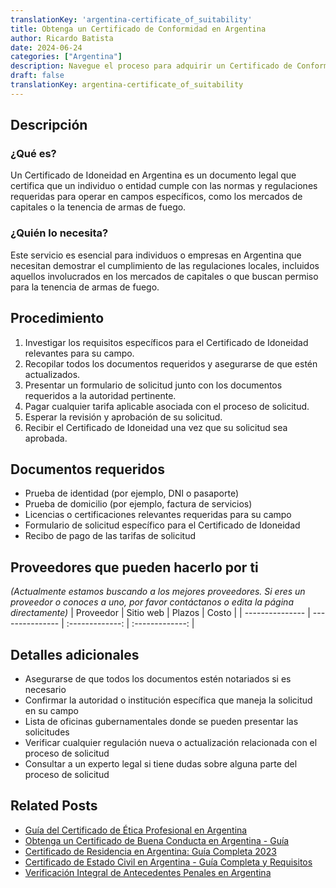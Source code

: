 ```yaml
---
translationKey: 'argentina-certificate_of_suitability'
title: Obtenga un Certificado de Conformidad en Argentina
author: Ricardo Batista
date: 2024-06-24
categories: ["Argentina"]
description: Navegue el proceso para adquirir un Certificado de Conformidad en Argentina con facilidad. Asegure el cumplimiento eficiente con las regulaciones locales.
draft: false
translationKey: argentina-certificate_of_suitability
---
```


## Descripción
### ¿Qué es?
Un Certificado de Idoneidad en Argentina es un documento legal que certifica que un individuo o entidad cumple con las normas y regulaciones requeridas para operar en campos específicos, como los mercados de capitales o la tenencia de armas de fuego.

### ¿Quién lo necesita?
Este servicio es esencial para individuos o empresas en Argentina que necesitan demostrar el cumplimiento de las regulaciones locales, incluidos aquellos involucrados en los mercados de capitales o que buscan permiso para la tenencia de armas de fuego.

## Procedimiento

1. Investigar los requisitos específicos para el Certificado de Idoneidad relevantes para su campo.
2. Recopilar todos los documentos requeridos y asegurarse de que estén actualizados.
3. Presentar un formulario de solicitud junto con los documentos requeridos a la autoridad pertinente.
4. Pagar cualquier tarifa aplicable asociada con el proceso de solicitud.
5. Esperar la revisión y aprobación de su solicitud.
6. Recibir el Certificado de Idoneidad una vez que su solicitud sea aprobada.

## Documentos requeridos

- Prueba de identidad (por ejemplo, DNI o pasaporte)
- Prueba de domicilio (por ejemplo, factura de servicios)
- Licencias o certificaciones relevantes requeridas para su campo
- Formulario de solicitud específico para el Certificado de Idoneidad
- Recibo de pago de las tarifas de solicitud

## Proveedores que pueden hacerlo por ti
_(Actualmente estamos buscando a los mejores proveedores. Si eres un proveedor o conoces a uno, por favor contáctanos o edita la página directamente)_
| Proveedor       |     Sitio web     |     Plazos    |       Costo     |
| --------------- | --------------- |  :-------------: | :-------------: |

## Detalles adicionales

- Asegurarse de que todos los documentos estén notariados si es necesario
- Confirmar la autoridad o institución específica que maneja la solicitud en su campo
- Lista de oficinas gubernamentales donde se pueden presentar las solicitudes
- Verificar cualquier regulación nueva o actualización relacionada con el proceso de solicitud
- Consultar a un experto legal si tiene dudas sobre alguna parte del proceso de solicitud
## Related Posts

- [Guía del Certificado de Ética Profesional en Argentina](https://tramitit.com/es/guides/argentina/certificado_de_%C3%A9tica_profesional/)
- [Obtenga un Certificado de Buena Conducta en Argentina - Guía](https://tramitit.com/es/guides/argentina/certificado_de_buena_conducta/)
- [Certificado de Residencia en Argentina: Guía Completa 2023](https://tramitit.com/es/guides/argentina/certificado_de_domicilio/)
- [Certificado de Estado Civil en Argentina - Guía Completa y Requisitos](https://tramitit.com/es/guides/argentina/solicitud_de_certificado_de_solter%C3%ADa/)
- [Verificación Integral de Antecedentes Penales en Argentina](https://tramitit.com/es/guides/argentina/certificado_de_antecedentes_penales/)